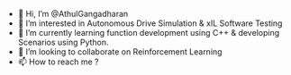 - 👋 Hi, I’m @AthulGangadharan
- 👀 I’m interested in Autonomous Drive Simulation & xIL Software Testing
- 🌱 I’m currently learning function development using C++ & developing Scenarios using Python.
- 💞️ I’m looking to collaborate on Reinforcement Learning
- 📫 How to reach me ?

<!---
AthulGangadharan/AthulGangadharan is a ✨ special ✨ repository because its `README.md` (this file) appears on your GitHub profile.
You can click the Preview link to take a look at your changes.
--->
